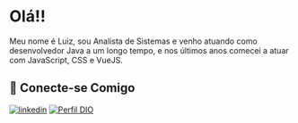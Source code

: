 # Olá!!

Meu nome é Luiz, sou Analista de Sistemas e venho atuando como desenvolvedor Java a um longo tempo, e nos últimos anos comecei a atuar com JavaScript, CSS e VueJS.


## 🔗 Conecte-se Comigo

[![linkedin](https://img.shields.io/badge/linkedin-0A66C2?style=for-the-badge&logo=linkedin&logoColor=white)](https://www.linkedin.com/in/luiz-carlos-rezende-junior/)
[![Perfil DIO](https://img.shields.io/badge/-Meu%20Perfil%20na%20DIO-000?style=for-the-badge)](https://www.dio.me/users/lcarlosrjr_1)